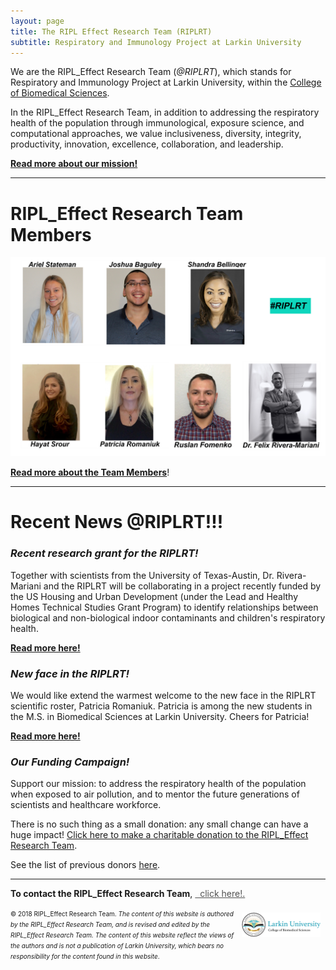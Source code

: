 ```yaml
---
layout: page
title: The RIPL Effect Research Team (RIPLRT)
subtitle: Respiratory and Immunology Project at Larkin University
---
```


We are the RIPL_Effect Research Team (*@RIPLRT*), which stands for Respiratory and Immunology Project at Larkin University, within the 
<a href="http://ularkin.org/college-of-biomedical-sciences/" target="_blank">College of Biomedical Sciences</a>.

In the RIPL_Effect Research Team, in addition to addressing the respiratory health of the population through immunological, exposure science, and computational approaches, we value inclusiveness, diversity, integrity, productivity, innovation, excellence, collaboration, and leadership.

<b><a href="mission" class="list-filter">Read more about our mission!</a></b>

---
# RIPL_Effect Research Team Members

<a href="https://www.riplrt.com/members/">
  <img src="/img/RIPL_EffectRT1.png" alt="RIPL_Effect Research Team" class="inline"/>
</a>

[**Read more about the Team Members**](https://www.riplrt.com/members)!

---
# Recent News @RIPLRT!!!

### *Recent research grant for the RIPLRT!*

Together with scientists from the University of Texas-Austin, Dr. Rivera-Mariani and the RIPLRT will be collaborating in a project recently funded by the US Housing and Urban Development (under the Lead and Healthy Homes Technical Studies Grant Program) to identify relationships between biological and non-biological indoor contaminants and children's respiratory health. 

<b><a href="https://www.riplrt.com/2018-11-29-hud-grant-indoor-pollution/" class="list-filter">Read more here!</a></b>


### *New face in the RIPLRT!*

We would like extend the warmest welcome to the new face in the RIPLRT scientific roster, Patricia Romaniuk. Patricia is among the new students in the M.S. in Biomedical Sciences at Larkin University. Cheers for Patricia! 


<b><a href="/2018-10-09-patricia-in-riplrt" class="list-filter">Read more here!</a></b>


### *Our Funding Campaign!*

Support our mission: to address the respiratory health of the population when exposed to air pollution, and to mentor the future generations of scientists and healthcare workforce.

There is no such thing as a small donation: any small change can have a huge impact! <a href="https://www.gofundme.com/advocate-for-the-ripleffect?sharetype=teams&member=275308&rcid=r01-153687396981-61436b19e158485d&pc=ot_co_campmgmt_w" target="_blank">Click here to make a charitable donation to the RIPL_Effect Research Team</a>.

See the list of previous donors [here](https://www.riplrt.com/donors).


---
**To contact the RIPL_Effect Research Team**, 
<a href="mailto:contactus@riplrt.com" target="_blank" style="color:#515151;"><i class="fa fa-envelope" style="font-size:1em"></i> &nbsp; click here!.<br></a>

<a href="http://ularkin.org/college-of-biomedical-sciences/">
  <img src="/img/LU-Biomed-Logo-Horizontal-1.png" alt="College of Biomedical Sciences at Larkin University" align="right" style="width: 25%; height: 25%; margin:8px"/>
</a>

<font size="1">&#169; 2018 RIPL_Effect Research Team. <i>The content of this website is authored by the RIPL_Effect Research Team, and is revised and edited by the RIPL_Effect Research Team. The content of this website reflect the views of the authors and is not a publication of Larkin University, which bears no responsibility for the content found in this website</i>.</font>



